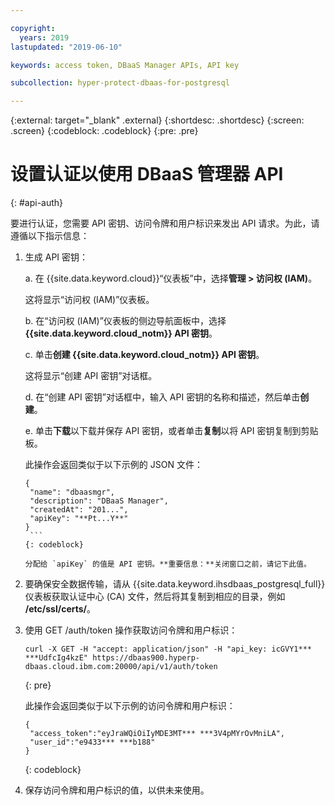 ```yaml
---

copyright:
  years: 2019
lastupdated: "2019-06-10"

keywords: access token, DBaaS Manager APIs, API key

subcollection: hyper-protect-dbaas-for-postgresql

---
```


{:external: target="_blank" .external}
{:shortdesc: .shortdesc}
{:screen: .screen}
{:codeblock: .codeblock}
{:pre: .pre}


# 设置认证以使用 DBaaS 管理器 API
{: #api-auth}

要进行认证，您需要 API 密钥、访问令牌和用户标识来发出 API 请求。为此，请遵循以下指示信息：

1. 生成 API 密钥：

   a. 在 {{site.data.keyword.cloud}}“仪表板”中，选择**管理 > 访问权 (IAM)**。

      这将显示“访问权 (IAM)”仪表板。

   b. 在“访问权 (IAM)”仪表板的侧边导航面板中，选择 **{{site.data.keyword.cloud_notm}} API 密钥**。

   c. 单击**创建 {{site.data.keyword.cloud_notm}} API 密钥**。

      这将显示“创建 API 密钥”对话框。

   d. 在“创建 API 密钥”对话框中，输入 API 密钥的名称和描述，然后单击**创建**。

   e. 单击**下载**以下载并保存 API 密钥，或者单击**复制**以将 API 密钥复制到剪贴板。

      此操作会返回类似于以下示例的 JSON 文件：

      ```
      {
       "name": "dbaasmgr",
       "description": "DBaaS Manager",
       "createdAt": "201...",
       "apiKey": "**Pt...Y**"
      }
       ```
      {: codeblock}

      分配给 `apiKey` 的值是 API 密钥。**重要信息：**关闭窗口之前，请记下此值。

2. 要确保安全数据传输，请从 {{site.data.keyword.ihsdbaas_postgresql_full}} 仪表板获取认证中心 (CA) 文件，然后将其复制到相应的目录，例如 **/etc/ssl/certs/**。

3. 使用 GET /auth/token 操作获取访问令牌和用户标识：

    ```curl
    curl -X GET -H "accept: application/json" -H "api_key: icGVY1*** ***UdfcIg4kzE" https://dbaas900.hyperp-dbaas.cloud.ibm.com:20000/api/v1/auth/token
    ```
    {: pre}

    此操作会返回类似于以下示例的访问令牌和用户标识：

    ```
    {
     "access_token":"eyJraWQiOiIyMDE3MT*** ***3V4pMYrOvMniLA",
     "user_id":"e9433*** ***b188"
    }
    ```
    {: codeblock}

4. 保存访问令牌和用户标识的值，以供未来使用。
